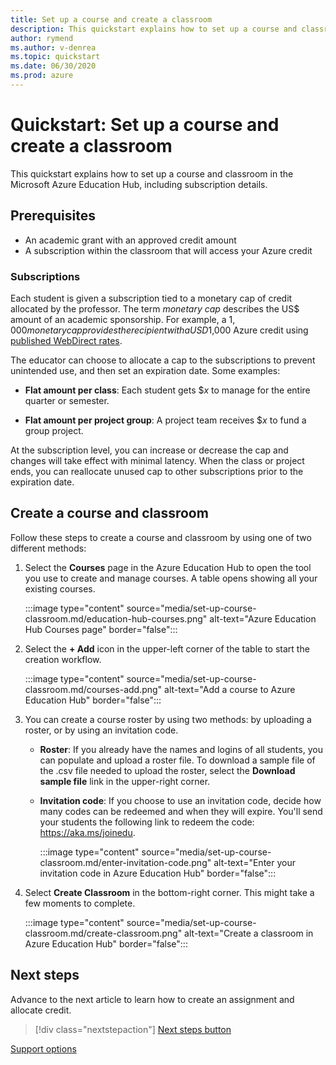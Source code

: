 ```yaml
---
title: Set up a course and create a classroom
description: This quickstart explains how to set up a course and classroom in Azure Education Hub.
author: rymend
ms.author: v-denrea
ms.topic: quickstart
ms.date: 06/30/2020
ms.prod: azure
---
```


# Quickstart: Set up a course and create a classroom

This quickstart explains how to set up a course and classroom in the Microsoft Azure Education Hub, including subscription details.

## Prerequisites

- An academic grant with an approved credit amount
- A subscription within the classroom that will access your Azure credit

### Subscriptions

Each student is given a subscription tied to a monetary cap of credit allocated by the professor. The term *monetary cap* describes the US$ amount of an academic sponsorship. For example, a $1,000 monetary cap provides the recipient with a USD$1,000 Azure credit using [published WebDirect rates](https://azure.microsoft.com/pricing/calculator/).

The educator can choose to allocate a cap to the subscriptions to prevent
unintended use, and then set an expiration date. Some examples:

- **Flat amount per class**: Each student gets $*x* to manage for the entire quarter or
semester.

- **Flat amount per project group**: A project team receives $*x* to fund a group project.

At the subscription level, you can increase or decrease the cap and changes will take effect with
minimal latency. When the class or project ends, you can reallocate unused cap to other subscriptions prior to the expiration date.

## Create a course and classroom

Follow these steps to create a course and classroom by using one of two different methods:

1. Select the **Courses** page in the Azure Education Hub to open the tool you use to create and manage courses. A table opens showing all your existing courses.

    :::image type="content" source="media/set-up-course-classroom.md/education-hub-courses.png" alt-text="Azure Education Hub Courses page" border="false":::

1. Select the **+ Add** icon in the upper-left corner of the table to start the creation
workflow.

    :::image type="content" source="media/set-up-course-classroom.md/courses-add.png" alt-text="Add a course to Azure Education Hub" border="false":::

1. You can create a course roster by using two methods: by uploading a roster, or by using an invitation code.
    - **Roster**: If you already have the names and logins of all students, you can populate and upload a roster file. To download a sample file of the .csv file needed to upload the roster, select the **Download sample file** link in the upper-right corner.
    - **Invitation code**: If you choose to use an invitation code, decide how many codes can be redeemed and when they will expire. You'll send your students the following link to redeem the code: https://aka.ms/joinedu.

      :::image type="content" source="media/set-up-course-classroom.md/enter-invitation-code.png" alt-text="Enter your invitation code in Azure Education Hub" border="false":::

1. Select **Create Classroom** in the bottom-right corner. This might take a few
moments to complete.

   :::image type="content" source="media/set-up-course-classroom.md/create-classroom.png" alt-text="Create a classroom in Azure Education Hub" border="false":::

## Next steps

Advance to the next article to learn how to create an assignment and allocate credit.
> [!div class="nextstepaction"]
> [Next steps button](create-assignment-allocate-credit.md)

[Support options](includes/educator-service-desk.md)
